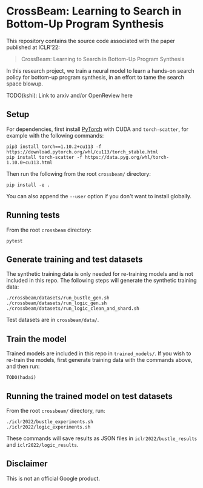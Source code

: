# CrossBeam: Learning to Search in Bottom-Up Program Synthesis

This repository contains the source code associated with the paper published at
ICLR'22:

> CrossBeam: Learning to Search in Bottom-Up Program Synthesis

In this research project, we train a neural model to learn a hands-on search
policy for bottom-up program synthesis, in an effort to tame the search space
blowup.

TODO(kshi): Link to arxiv and/or OpenReview here

## Setup

For dependencies, first install
[PyTorch](https://pytorch.org/get-started/locally/) with CUDA and
`torch-scatter`, for example with the following commands:

```
pip3 install torch==1.10.2+cu113 -f https://download.pytorch.org/whl/cu113/torch_stable.html
pip install torch-scatter -f https://data.pyg.org/whl/torch-1.10.0+cu113.html
```

Then run the following from the root `crossbeam/` directory:

```
pip install -e .
```

You can also append the `--user` option if you don't want to install globally.

## Running tests

From the root `crossbeam` directory:

```
pytest
```

## Generate training and test datasets

The synthetic training data is only needed for re-training models and is not
included in this repo. The following steps will generate the synthetic training
data:

```
./crossbeam/datasets/run_bustle_gen.sh
./crossbeam/datasets/run_logic_gen.sh
./crossbeam/datasets/run_logic_clean_and_shard.sh
```

Test datasets are in `crossbeam/data/`.

## Train the model

Trained models are included in this repo in `trained_models/`. If you wish to
re-train the models, first generate training data with the commands above, and
then run:

```
TODO(hadai)
```

## Running the trained model on test datasets

From the root `crossbeam/` directory, run:

```
./iclr2022/bustle_experiments.sh
./iclr2022/logic_experiments.sh
```

These commands will save results as JSON files in `iclr2022/bustle_results` and
`iclr2022/logic_results`.

## Disclaimer

This is not an official Google product.
